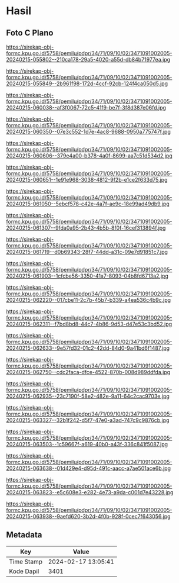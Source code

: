 # Hasil

## Foto C Plano

https://sirekap-obj-formc.kpu.go.id/5758/pemilu/pdpr/34/71/09/10/02/3471091002005-20240215-055802--210ca178-29a5-4020-a55d-db84b71977ea.jpg

https://sirekap-obj-formc.kpu.go.id/5758/pemilu/pdpr/34/71/09/10/02/3471091002005-20240215-055849--2b961f98-172d-4ccf-92cb-124f4ca050d5.jpg

https://sirekap-obj-formc.kpu.go.id/5758/pemilu/pdpr/34/71/09/10/02/3471091002005-20240215-060038--af3f0067-72c5-41f9-be7f-3f8d387e06fd.jpg

https://sirekap-obj-formc.kpu.go.id/5758/pemilu/pdpr/34/71/09/10/02/3471091002005-20240215-060350--07e3c552-1d7e-4ac8-9688-0950a775747f.jpg

https://sirekap-obj-formc.kpu.go.id/5758/pemilu/pdpr/34/71/09/10/02/3471091002005-20240215-060606--379e4a00-b378-4a0f-8699-aa7c51d534d2.jpg

https://sirekap-obj-formc.kpu.go.id/5758/pemilu/pdpr/34/71/09/10/02/3471091002005-20240215-060651--1e91e968-3038-4812-9f2b-e1ce2f633d75.jpg

https://sirekap-obj-formc.kpu.go.id/5758/pemilu/pdpr/34/71/09/10/02/3471091002005-20240215-061050--5ebcf578-c42e-4a7f-ae9c-18e99ad49db9.jpg

https://sirekap-obj-formc.kpu.go.id/5758/pemilu/pdpr/34/71/09/10/02/3471091002005-20240215-061307--9fda0a95-2b43-4b5b-8f0f-16cef313894f.jpg

https://sirekap-obj-formc.kpu.go.id/5758/pemilu/pdpr/34/71/09/10/02/3471091002005-20240215-061719--d0b69343-28f7-44dd-a31c-09e7d91851c7.jpg

https://sirekap-obj-formc.kpu.go.id/5758/pemilu/pdpr/34/71/09/10/02/3471091002005-20240215-061903--1cfcbe56-3350-41a7-8093-04b8fd6713a2.jpg

https://sirekap-obj-formc.kpu.go.id/5758/pemilu/pdpr/34/71/09/10/02/3471091002005-20240215-062220--017cbe11-2c7b-45b7-b339-a4ea536c4b9c.jpg

https://sirekap-obj-formc.kpu.go.id/5758/pemilu/pdpr/34/71/09/10/02/3471091002005-20240215-062311--f7bd8bd8-44c7-4b86-9d53-d47e53c3bd52.jpg

https://sirekap-obj-formc.kpu.go.id/5758/pemilu/pdpr/34/71/09/10/02/3471091002005-20240215-062633--9e57fd32-01c2-42dd-84d0-9a41bd6f1487.jpg

https://sirekap-obj-formc.kpu.go.id/5758/pemilu/pdpr/34/71/09/10/02/3471091002005-20240215-062750--cdc2faca-dfce-4522-870b-008d989ddfda.jpg

https://sirekap-obj-formc.kpu.go.id/5758/pemilu/pdpr/34/71/09/10/02/3471091002005-20240215-062935--23c7190f-58e2-482e-9a11-64c2cac9703e.jpg

https://sirekap-obj-formc.kpu.go.id/5758/pemilu/pdpr/34/71/09/10/02/3471091002005-20240215-063327--32b1f242-d5f7-47e0-a3ad-747c9c9876cb.jpg

https://sirekap-obj-formc.kpu.go.id/5758/pemilu/pdpr/34/71/09/10/02/3471091002005-20240215-063503--1c59667f-a619-40b0-a43f-336c841f5087.jpg

https://sirekap-obj-formc.kpu.go.id/5758/pemilu/pdpr/34/71/09/10/02/3471091002005-20240215-063638--01d429e4-d95d-491c-aacc-a7ae501ace6b.jpg

https://sirekap-obj-formc.kpu.go.id/5758/pemilu/pdpr/34/71/09/10/02/3471091002005-20240215-063823--e5c608e3-e282-4e73-a9da-c001d7e43228.jpg

https://sirekap-obj-formc.kpu.go.id/5758/pemilu/pdpr/34/71/09/10/02/3471091002005-20240215-063938--9aefd620-3b2d-4f0b-928f-0cec7f643056.jpg


## Metadata

| Key        | Value               |
| ---------- | ------------------- |
| Time Stamp | 2024-02-17 13:05:41 |
| Kode Dapil | 3401                |



